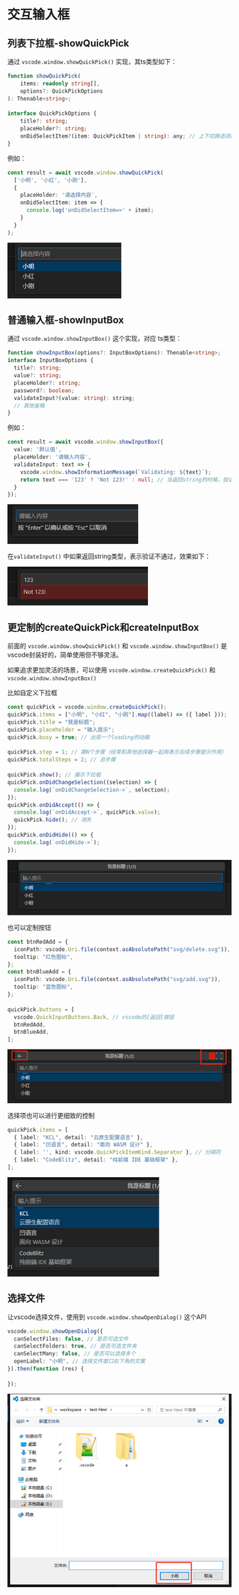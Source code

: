# 交互输入框

## 列表下拉框-showQuickPick

通过 `vscode.window.showQuickPick()` 实现，其ts类型如下：

```ts
function showQuickPick(
    items: readonly string[],
    options?: QuickPickOptions
): Thenable<string>;

interface QuickPickOptions {
    title?: string;
    placeHolder?: string;
    onDidSelectItem?(item: QuickPickItem | string): any; // 上下切换选项的时候触发
}
```

例如：

```ts
const result = await vscode.window.showQuickPick(
  ['小明', '小红', '小刚'],
  {
    placeHolder: '请选择内容',
    onDidSelectItem: item => {
      console.log('onDidSelectItem=>' + item);
    }
  }
);
```

![image-20250228085538237](img/121-选择文件/image-20250228085538237.png)

## 普通输入框-showInputBox

通过 `vscode.window.showInputBox()` 这个实现，对应 ts类型：

```ts
function showInputBox(options?: InputBoxOptions): Thenable<string>;
interface InputBoxOptions {
  title?: string;
  value?: string;
  placeHolder?: string;
  password?: boolean;
  validateInput?(value: string): string;
  // 其他省略
}
```

例如：

```ts
const result = await vscode.window.showInputBox({
  value: '默认值',
  placeHolder: '请输入内容',
  validateInput: text => {
    vscode.window.showInformationMessage(`Validating: ${text}`);
    return text === '123' ? 'Not 123!' : null; // 当返回string的时候，验证不通过
  }
});
```

![image-20250228090000009](img/121-选择文件/image-20250228090000009.png)

在`validateInput()` 中如果返回string类型，表示验证不通过，效果如下：

![image-20250228090047714](img/121-选择文件/image-20250228090047714.png)

## 更定制的createQuickPick和createInputBox

前面的 `vscode.window.showQuickPick()` 和 `vscode.window.showInputBox()` 是vscode封装好的，简单使用但不够灵活。

如果追求更加灵活的场景，可以使用 `vscode.window.createQuickPick()` 和 `vscode.window.showInputBox()`

比如自定义下拉框

```ts
const quickPick = vscode.window.createQuickPick();
quickPick.items = ["小明", "小红", "小刚"].map((label) => ({ label }));
quickPick.title = "我是标题";
quickPick.placeholder = "输入提示";
quickPick.busy = true; // 出现一个loading的动画

quickPick.step = 1; // 第N个步骤（经常和其他选择器一起用表示后续步骤提示作用）
quickPick.totalSteps = 2; // 总步骤

quickPick.show(); // 展示下拉框
quickPick.onDidChangeSelection((selection) => {
  console.log(`onDidChangeSelection->`, selection);
});
quickPick.onDidAccept(() => {
  console.log(`onDidAccept->`, quickPick.value);
  quickPick.hide(); // 消失  
});
quickPick.onDidHide(() => {
  console.log(`onDidHide->`);
});
```

![image-20250228094903275](img/121-选择文件/image-20250228094903275.png)

也可以定制按钮

```ts
const btnRedAdd = {
  iconPath: vscode.Uri.file(context.asAbsolutePath("svg/delete.svg")),
  tooltip: "红色图标",
};
const btnBlueAdd = {
  iconPath: vscode.Uri.file(context.asAbsolutePath("svg/add.svg")),
  tooltip: "蓝色图标",
};

quickPick.buttons = [
  vscode.QuickInputButtons.Back, // vscode的[返回]按钮
  btnRedAdd,
  btnBlueAdd,
];
```

![image-20250228095701584](img/121-选择文件/image-20250228095701584.png)

选择项也可以进行更细致的控制

```ts
quickPick.items = [
  { label: "KCL", detail: "云原生配置语言" },
  { label: "凹语言", detail: "面向 WASM 设计" },
  { label: '', kind: vscode.QuickPickItemKind.Separator }, // 分隔符
  { label: "CodeBlitz", detail: "纯前端 IDE 基础框架" },
];
```

![image-20250228100348266](img/121-选择文件/image-20250228100348266.png)



## 选择文件

让vscode选择文件，使用到 `vscode.window.showOpenDialog()` 这个API

```ts
vscode.window.showOpenDialog({
  canSelectFiles: false, // 是否可选文件
  canSelectFolders: true, // 是否可选文件夹
  canSelectMany: false, // 是否可以选择多个
  openLabel: "小明", // 选择文件窗口右下角的文案
}).then(function (res) {
  
});
```

![image-20250125103422307](img/121-选择文件/image-20250125103422307.png)



